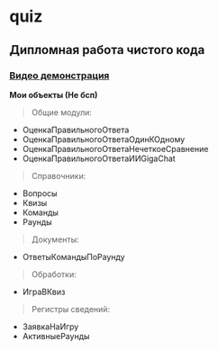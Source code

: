 # quiz
## Дипломная работа чистого кода
### [Видео демонстрация](https://www.youtube.com/watch?v=W32XwFwjqXE)  

**Мои объекты (Не бсп)**

> Общие модули:

- ОценкаПравильногоОтвета
- ОценкаПравильногоОтветаОдинКОдному
- ОценкаПравильногоОтветаНечеткоеСравнение
- ОценкаПравильногоОтветаИИGigaChat

> Справочники:

- Вопросы
- Квизы
- Команды
- Раунды

> Документы:

- ОтветыКомандыПоРаунду

> Обработки:

- ИграВКвиз

> Регистры сведений:

- ЗаявкаНаИгру
- АктивныеРаунды